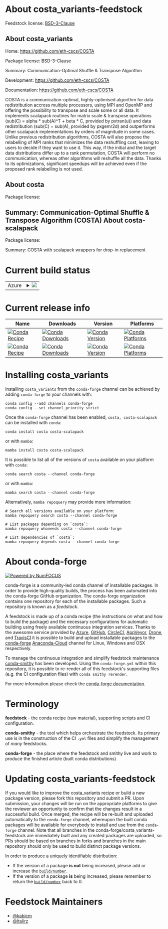 About costa_variants-feedstock
==============================

Feedstock license: [BSD-3-Clause](https://github.com/conda-forge/costa_variants-feedstock/blob/main/LICENSE.txt)

About costa_variants
--------------------

Home: https://github.com/eth-cscs/COSTA

Package license: BSD-3-Clause

Summary: Communication-Optimal Shuffle & Transpose Algorithm

Development: https://github.com/eth-cscs/COSTA

Documentation: https://github.com/eth-cscs/COSTA

COSTA is a communication-optimal, highly-optimised algorithm for data redistribution accross multiple processors, using MPI and OpenMP and offering the possibility to transpose and scale some or all data. It implements scalapack routines for matrix scale & transpose operations (sub(C) = alpha * sub(A)^T + beta * C, provided by pxtran(u)) and data redistribution (sub(C) = sub(A), provided by pxgemr2d) and outperforms other scalapack implementations by orders of magnitude in some cases. Unlike previous redistribution algorithms, COSTA will also propose the relabelling of MPI ranks that minimizes the data reshuffling cost, leaving to users to decide if they want to use it. This way, if the initial and the target data distributions differ up to a rank permutation, COSTA will perform no communication, whereas other algorithms will reshuffle all the data. Thanks to its optimizations, significant speedups will be achieved even if the proposed rank relabelling is not used.

About costa
-----------



Package license: 

Summary: Communication-Optimal Shuffle & Transpose Algorithm (COSTA)
About costa-scalapack
---------------------



Package license: 

Summary: COSTA with scalapack wrappers for drop-in replacement

Current build status
====================


<table>
    
  <tr>
    <td>Azure</td>
    <td>
      <details>
        <summary>
          <a href="https://dev.azure.com/conda-forge/feedstock-builds/_build/latest?definitionId=14113&branchName=main">
            <img src="https://dev.azure.com/conda-forge/feedstock-builds/_apis/build/status/costa_variants-feedstock?branchName=main">
          </a>
        </summary>
        <table>
          <thead><tr><th>Variant</th><th>Status</th></tr></thead>
          <tbody><tr>
              <td>linux_64_mpimpich</td>
              <td>
                <a href="https://dev.azure.com/conda-forge/feedstock-builds/_build/latest?definitionId=14113&branchName=main">
                  <img src="https://dev.azure.com/conda-forge/feedstock-builds/_apis/build/status/costa_variants-feedstock?branchName=main&jobName=linux&configuration=linux%20linux_64_mpimpich" alt="variant">
                </a>
              </td>
            </tr><tr>
              <td>linux_64_mpiopenmpi</td>
              <td>
                <a href="https://dev.azure.com/conda-forge/feedstock-builds/_build/latest?definitionId=14113&branchName=main">
                  <img src="https://dev.azure.com/conda-forge/feedstock-builds/_apis/build/status/costa_variants-feedstock?branchName=main&jobName=linux&configuration=linux%20linux_64_mpiopenmpi" alt="variant">
                </a>
              </td>
            </tr><tr>
              <td>osx_64_mpimpich</td>
              <td>
                <a href="https://dev.azure.com/conda-forge/feedstock-builds/_build/latest?definitionId=14113&branchName=main">
                  <img src="https://dev.azure.com/conda-forge/feedstock-builds/_apis/build/status/costa_variants-feedstock?branchName=main&jobName=osx&configuration=osx%20osx_64_mpimpich" alt="variant">
                </a>
              </td>
            </tr><tr>
              <td>osx_64_mpiopenmpi</td>
              <td>
                <a href="https://dev.azure.com/conda-forge/feedstock-builds/_build/latest?definitionId=14113&branchName=main">
                  <img src="https://dev.azure.com/conda-forge/feedstock-builds/_apis/build/status/costa_variants-feedstock?branchName=main&jobName=osx&configuration=osx%20osx_64_mpiopenmpi" alt="variant">
                </a>
              </td>
            </tr>
          </tbody>
        </table>
      </details>
    </td>
  </tr>
</table>

Current release info
====================

| Name | Downloads | Version | Platforms |
| --- | --- | --- | --- |
| [![Conda Recipe](https://img.shields.io/badge/recipe-costa-green.svg)](https://anaconda.org/conda-forge/costa) | [![Conda Downloads](https://img.shields.io/conda/dn/conda-forge/costa.svg)](https://anaconda.org/conda-forge/costa) | [![Conda Version](https://img.shields.io/conda/vn/conda-forge/costa.svg)](https://anaconda.org/conda-forge/costa) | [![Conda Platforms](https://img.shields.io/conda/pn/conda-forge/costa.svg)](https://anaconda.org/conda-forge/costa) |
| [![Conda Recipe](https://img.shields.io/badge/recipe-costa--scalapack-green.svg)](https://anaconda.org/conda-forge/costa-scalapack) | [![Conda Downloads](https://img.shields.io/conda/dn/conda-forge/costa-scalapack.svg)](https://anaconda.org/conda-forge/costa-scalapack) | [![Conda Version](https://img.shields.io/conda/vn/conda-forge/costa-scalapack.svg)](https://anaconda.org/conda-forge/costa-scalapack) | [![Conda Platforms](https://img.shields.io/conda/pn/conda-forge/costa-scalapack.svg)](https://anaconda.org/conda-forge/costa-scalapack) |

Installing costa_variants
=========================

Installing `costa_variants` from the `conda-forge` channel can be achieved by adding `conda-forge` to your channels with:

```
conda config --add channels conda-forge
conda config --set channel_priority strict
```

Once the `conda-forge` channel has been enabled, `costa, costa-scalapack` can be installed with `conda`:

```
conda install costa costa-scalapack
```

or with `mamba`:

```
mamba install costa costa-scalapack
```

It is possible to list all of the versions of `costa` available on your platform with `conda`:

```
conda search costa --channel conda-forge
```

or with `mamba`:

```
mamba search costa --channel conda-forge
```

Alternatively, `mamba repoquery` may provide more information:

```
# Search all versions available on your platform:
mamba repoquery search costa --channel conda-forge

# List packages depending on `costa`:
mamba repoquery whoneeds costa --channel conda-forge

# List dependencies of `costa`:
mamba repoquery depends costa --channel conda-forge
```


About conda-forge
=================

[![Powered by
NumFOCUS](https://img.shields.io/badge/powered%20by-NumFOCUS-orange.svg?style=flat&colorA=E1523D&colorB=007D8A)](https://numfocus.org)

conda-forge is a community-led conda channel of installable packages.
In order to provide high-quality builds, the process has been automated into the
conda-forge GitHub organization. The conda-forge organization contains one repository
for each of the installable packages. Such a repository is known as a *feedstock*.

A feedstock is made up of a conda recipe (the instructions on what and how to build
the package) and the necessary configurations for automatic building using freely
available continuous integration services. Thanks to the awesome service provided by
[Azure](https://azure.microsoft.com/en-us/services/devops/), [GitHub](https://github.com/),
[CircleCI](https://circleci.com/), [AppVeyor](https://www.appveyor.com/),
[Drone](https://cloud.drone.io/welcome), and [TravisCI](https://travis-ci.com/)
it is possible to build and upload installable packages to the
[conda-forge](https://anaconda.org/conda-forge) [Anaconda-Cloud](https://anaconda.org/)
channel for Linux, Windows and OSX respectively.

To manage the continuous integration and simplify feedstock maintenance
[conda-smithy](https://github.com/conda-forge/conda-smithy) has been developed.
Using the ``conda-forge.yml`` within this repository, it is possible to re-render all of
this feedstock's supporting files (e.g. the CI configuration files) with ``conda smithy rerender``.

For more information please check the [conda-forge documentation](https://conda-forge.org/docs/).

Terminology
===========

**feedstock** - the conda recipe (raw material), supporting scripts and CI configuration.

**conda-smithy** - the tool which helps orchestrate the feedstock.
                   Its primary use is in the construction of the CI ``.yml`` files
                   and simplify the management of *many* feedstocks.

**conda-forge** - the place where the feedstock and smithy live and work to
                  produce the finished article (built conda distributions)


Updating costa_variants-feedstock
=================================

If you would like to improve the costa_variants recipe or build a new
package version, please fork this repository and submit a PR. Upon submission,
your changes will be run on the appropriate platforms to give the reviewer an
opportunity to confirm that the changes result in a successful build. Once
merged, the recipe will be re-built and uploaded automatically to the
`conda-forge` channel, whereupon the built conda packages will be available for
everybody to install and use from the `conda-forge` channel.
Note that all branches in the conda-forge/costa_variants-feedstock are
immediately built and any created packages are uploaded, so PRs should be based
on branches in forks and branches in the main repository should only be used to
build distinct package versions.

In order to produce a uniquely identifiable distribution:
 * If the version of a package **is not** being increased, please add or increase
   the [``build/number``](https://docs.conda.io/projects/conda-build/en/latest/resources/define-metadata.html#build-number-and-string).
 * If the version of a package **is** being increased, please remember to return
   the [``build/number``](https://docs.conda.io/projects/conda-build/en/latest/resources/define-metadata.html#build-number-and-string)
   back to 0.

Feedstock Maintainers
=====================

* [@kabicm](https://github.com/kabicm/)
* [@ltalirz](https://github.com/ltalirz/)


